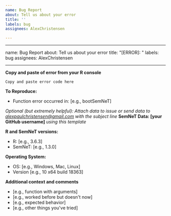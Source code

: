 ```yaml
---
name: Bug Report
about: Tell us about your error
title: ''
labels: bug
assignees: AlexChristensen

---
```


---
name: Bug Report
about: Tell us about your error
title: "[ERROR]: "
labels: bug
assignees: AlexChristensen

---

<!--- Please replace information in the [square brackets] and delete the brackets -->

**Copy and paste of error from your R console**
```
Copy and paste error code here
```

**To Reproduce:**
- Function error occurred in: [e.g., bootSemNeT]

*Optional (but extremely helpful): Attach data to issue or send data to alexpaulchristensen@gmail.com with the subject line* **SemNeT Data: [your GitHub username]** *using this template* 

**R and SemNeT versions:**
- R: [e.g., 3.6.3]
- SemNeT: [e.g., 1.3.0]

<!--- 
Don't know your versions? You can check using the following code:
```
# R
R.version$version.string
# SemNeT
packageVersion("SemNeT")
```
--->

**Operating System:**
 - OS: [e.g., Windows, Mac, Linux]
 - Version [e.g., 10 x64 build 18363]

<!--- 
Don't know your OS? You can check using the following code:
```
# OS
Sys.info()[1:3]
```
--->

**Additional context and comments**
- [e.g., function with arguments]
- [e.g., worked before but doesn't now]
- [e.g., expected behavior]
- [e.g., other things you've tried]
